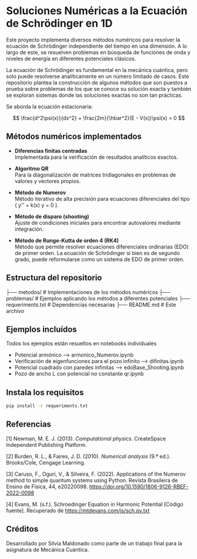 # Soluciones Numéricas a la Ecuación de Schrödinger en 1D

Este proyecto implementa diversos métodos numéricos para resolver la ecuación de Schrödinger independiente del tiempo en una dimensión. A lo largo de este, se resuelven problemas en búsqueda de funciones de onda y niveles de energía en diferentes potenciales clásicos.

La ecuación de Schrödinger es fundamental en la mecánica cuántica, pero solo puede resolverse analíticamente en un número limitado de casos. Este repositorio plantea la construcción de algunos métodos que son puestos a prueba sobre problemas de los que se conoce su solución exacta y también se exploran sistemas donde las soluciones exactas no son tan prácticas.

Se aborda la ecuación estacionaria:

$$
\frac{d^2\psi(x)}{dx^2} + \frac{2m}{\hbar^2}(E - V(x))\psi(x) = 0
$$

## Métodos numéricos implementados

- **Diferencias finitas centradas**  
  Implementada para la verificación de resultados analíticos exactos.
  
- **Algoritmo QR**  
  Para la diagonalización de matrices tridiagonales en problemas de valores y vectores propios.

- **Método de Numerov**  
  Método iterativo de alta precisión para ecuaciones diferenciales del tipo \( y'' + k(x) y = 0 \).

- **Método de disparo (shooting)**  
  Ajuste de condiciones iniciales para encontrar autovalores mediante integración.

- **Método de Runge-Kutta de orden 4 (RK4)**  
  Método que permite resolver ecuaciones diferenciales ordinarias (EDO) de primer orden. La ecuación de Schrödinger si bien es de segundo grado, puede reformularse como un sistema de EDO de primer orden.


## Estructura del repositorio
├── metodos/ # Implementaciones de los métodos numéricos
├── problemas/ # Ejemplos aplicando los métodos a diferentes potenciales
├── requeriments.txt # Dependencias necesarias 
├── README.md # Este archivo

## Ejemplos incluídos
Todos los ejemplos están resueltos en notebooks individuales
- Potencial armónico --> armonico_Numerov.ipynb
- Verificación de eigenfunciones para el pozo infinito --> difinitas.ipynb
- Potencial cuadrado con paredes infinitas --> edoBase_Shooting.ipynb
- Pozo de ancho L con potencial no constante qr.ipynb

## Instala los requisitos 
```bash
pip install -r requeriments.txt
```
## Referencias

[1] Newman, M. E. J. (2013). *Computational physics*. CreateSpace Independent Publishing Platform.

[2] Burden, R. L., & Faires, J. D. (2010). *Numerical analysis* (9.ª ed.). Brooks/Cole, Cengage Learning.

[3] Caruso, F., Oguri, V., & Silveira, F. (2022). Applications of the Numerov method to simple quantum systems using Python. Revista Brasileira de Ensino de Física, 44, e20220098. https://doi.org/10.1590/1806-9126-RBEF-2022-0098

[4] Evans, M. (s.f.). Schroedinger Equation in Harmonic Potential [Código fuente]. Recuperado de https://mtdevans.com/js/sch.py.txt

## Créditos
Desarrollado por Silvia Maldonado como parte de un trabajo final para la asignatura de Mecánica Cuántica.

